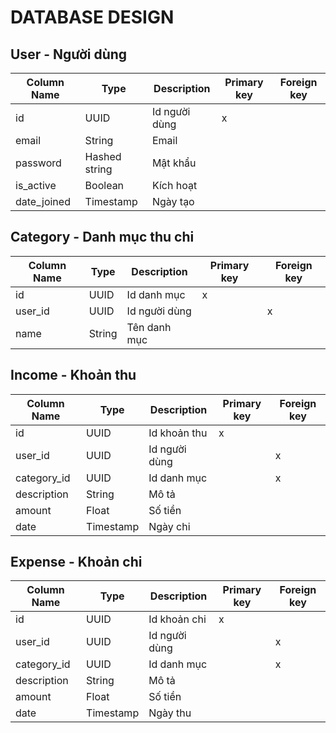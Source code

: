 # DATABASE DESIGN

## User - Người dùng

| Column Name | Type          | Description       | Primary key   | Foreign key   |
|-------------|---------------|-------------------|---------------|---------------|
| id          | UUID          | Id người dùng     | x             |               |
| email       | String        | Email             |               |               |
| password    | Hashed string | Mật khẩu          |               |               |
| is_active   | Boolean       | Kích hoạt         |               |               |
| date_joined | Timestamp     | Ngày tạo          |               |               |


## Category - Danh mục thu chi

| Column Name | Type          | Description       | Primary key   | Foreign key   |
|-------------|---------------|-------------------|---------------|---------------|
| id          | UUID          | Id danh mục       | x             |               |
| user_id     | UUID          | Id người dùng     |               | x             |
| name        | String        | Tên danh mục      |               |               |


## Income - Khoản thu

| Column Name | Type          | Description       | Primary key   | Foreign key   |
|-------------|---------------|-------------------|---------------|---------------|
| id          | UUID          | Id khoản thu      | x             |               |
| user_id     | UUID          | Id người dùng     |               | x             |
| category_id | UUID          | Id danh mục       |               | x             |
| description | String        | Mô tả             |               |               |
| amount      | Float         | Số tiền           |               |               |
| date        | Timestamp     | Ngày chi          |               |               |


## Expense - Khoản chi

| Column Name | Type          | Description       | Primary key   | Foreign key   |
|-------------|---------------|-------------------|---------------|---------------|
| id          | UUID          | Id khoản chi      | x             |               |
| user_id     | UUID          | Id người dùng     |               | x             |
| category_id | UUID          | Id danh mục       |               | x             |
| description | String        | Mô tả             |               |               |
| amount      | Float         | Số tiền           |               |               |
| date        | Timestamp     | Ngày thu          |               |               |

